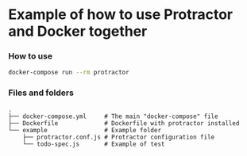 # Example of how to use Protractor and Docker together

### How to use

```sh
docker-compose run --rm protractor
```

### Files and folders
```
.
├── docker-compose.yml     # The main "docker-compose" file
├── Dockerfile             # Dockerfile with protractor installed
└── example                # Example folder
    ├── protractor.conf.js # Protractor configuration file
    └── todo-spec.js       # Example of test
```
